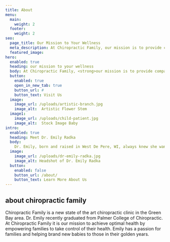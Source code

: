 ```yaml
---
title: About
menu:
  main:
    weight: 2
  footer:
    weight: 2
seo:
  page_title: Our Mission to Your Wellness
  meta_description: At Chiropractic Family, our mission is to provide compassionate and personalized chiropractic care to help you achieve optimal health and wellness.
  featured_image:
hero:
  enabled: true
  heading: our mission to your wellness
  body: At Chiropractic Family, <strong>our mission is to provide compassionate and personalized chiropractic care to help you achieve optimal health and wellness.</strong> We are dedicated to educating and empowering our patients, encouraging them to take an active role in their own health. <strong>Trust, respect, and outstanding service</strong> are the pillars of our care.
  button:
    enabled: true
    open_in_new_tab: true
    button_url: #
    button_text: Visit Us
  image:
    image_url: /uploads/artistic-branch.jpg
    image_alt:  Artistic Flower Stem
  image1:
    image_url: /uploads/child-patient.jpg
    image_alt:  Stock Image Baby
intro:
  enabled: true
  heading: Meet Dr. Emily Radka
  body:
    Dr. Emily, born and raised in West De Pere, WI, always knew she wanted to be in the healthcare field. She completed her prerequisite courses in human biology at the University of Wisconsin - Green Bay before pursuing her Doctorate in Chiropractic and Bachelor’s Degree of Chiropractic at Palmer College of Chiropractic. With extensive clinical experience serving patients of all ages, from infants to seniors, Dr. Emily is committed to providing <strong>compassionate and personalized chiropractic care.</strong>
  image:
    image_url: /uploads/dr-emily-radka.jpg
    image_alt: Headshot of Dr. Emily Radka
  button:
    enabled: false
    button_url: /about/
    button_text: Learn More About Us
---
```


## about chiropractic family

Chiropractic Family is a new state of the art chiropractic clinic in the Green Bay area. Dr. Emily recently graduated from Palmer College of Chiropractic. At Chiropractic Family it is our mission to achieve optimal health by empowering families to take control of their health. Emily has a passion for families and helping brand new babies to those in their golden years. 